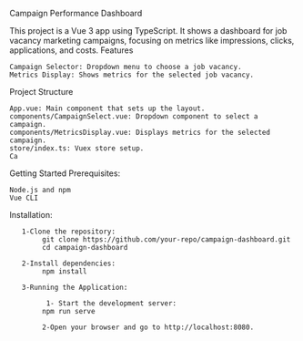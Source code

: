 Campaign Performance Dashboard

This project is a Vue 3 app using TypeScript. It shows a dashboard for job vacancy marketing campaigns, focusing on metrics like impressions, clicks, applications, and costs.
Features

    Campaign Selector: Dropdown menu to choose a job vacancy.
    Metrics Display: Shows metrics for the selected job vacancy.

Project Structure

    App.vue: Main component that sets up the layout.
    components/CampaignSelect.vue: Dropdown component to select a campaign.
    components/MetricsDisplay.vue: Displays metrics for the selected campaign.
    store/index.ts: Vuex store setup.
    Ca

Getting Started
    Prerequisites:

    Node.js and npm
    Vue CLI

Installation:

       1-Clone the repository:
            git clone https://github.com/your-repo/campaign-dashboard.git
            cd campaign-dashboard
    
       2-Install dependencies:
            npm install
    
       3-Running the Application:
        
             1- Start the development server:
            npm run serve
        
            2-Open your browser and go to http://localhost:8080.
    
